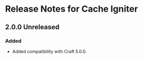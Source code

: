 # Release Notes for Cache Igniter

## 2.0.0 Unreleased

### Added

- Added compatibility with Craft 5.0.0.
